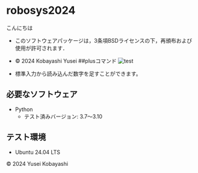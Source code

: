 # robosys2024
こんにちは
- このソフトウェアパッケージは，3条項BSDライセンスの下，再頒布および使用が許可されます．
- © 2024 Kobayashi Yusei
##plusコマンド
![test](https://github.com/KobayashiYusei/robosys2024/actions/workflows/test.yml/badge.svg)

- 標準入力から読み込んだ数字を足すことができます。



## 必要なソフトウェア
- Python
  - テスト済みバージョン: 3.7〜3.10

## テスト環境
- Ubuntu 24.04 LTS

© 2024 Yusei Kobayashi
